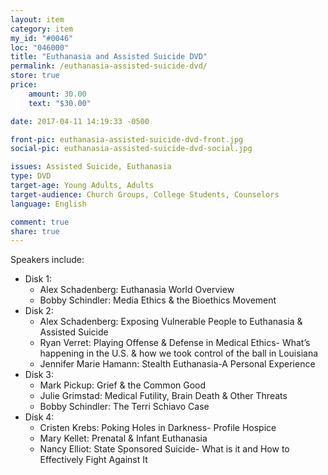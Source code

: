 ```yaml
---
layout: item
category: item
my_id: "#0046"
loc: "046000"
title: "Euthanasia and Assisted Suicide DVD"
permalink: /euthanasia-assisted-suicide-dvd/
store: true
price:
    amount: 30.00
    text: "$30.00"

date: 2017-04-11 14:19:33 -0500

front-pic: euthanasia-assisted-suicide-dvd-front.jpg
social-pic: euthanasia-assisted-suicide-dvd-social.jpg

issues: Assisted Suicide, Euthanasia
type: DVD
target-age: Young Adults, Adults
target-audience: Church Groups, College Students, Counselors
language: English

comment: true
share: true
---
```

<p>Speakers include:</p>
<ul>
	<li>Disk 1:
		<ul>
			<li>Alex Schadenberg: Euthanasia World Overview</li>
			<li>Bobby Schindler: Media Ethics & the Bioethics Movement</li>
		</ul>
	</li>
	<li>Disk 2:
		<ul>
			<li>Alex Schadenberg: Exposing Vulnerable People to Euthanasia & Assisted Suicide</li>
			<li>Ryan Verret: Playing Offense & Defense in Medical Ethics- What’s happening in the U.S. & how we took control of the ball in Louisiana</li>
			<li>Jennifer Marie Hamann: Stealth Euthanasia-A Personal Experience</li>
		</ul>
	</li>
	<li>Disk 3:
		<ul>
			<li>Mark Pickup: Grief & the Common Good</li>
			<li>Julie Grimstad: Medical Futility, Brain Death & Other Threats</li>
			<li>Bobby Schindler: The Terri Schiavo Case</li>
		</ul>
	</li>
	<li>Disk 4:
		<ul>
			<li>Cristen Krebs: Poking Holes in Darkness- Profile Hospice</li>
			<li>Mary Kellet: Prenatal & Infant Euthanasia</li>
			<li>Nancy Elliot: State Sponsored Suicide- What is it and How to Effectively Fight Against It</li>
		</ul>
	</li>
</ul>